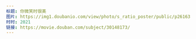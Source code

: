 ```yaml
---
标题: 你微笑时很美
图片: https://img1.doubanio.com/view/photo/s_ratio_poster/public/p2616363269.jpg
时时: 2021
链接: https://movie.douban.com/subject/30148173/
---
```

